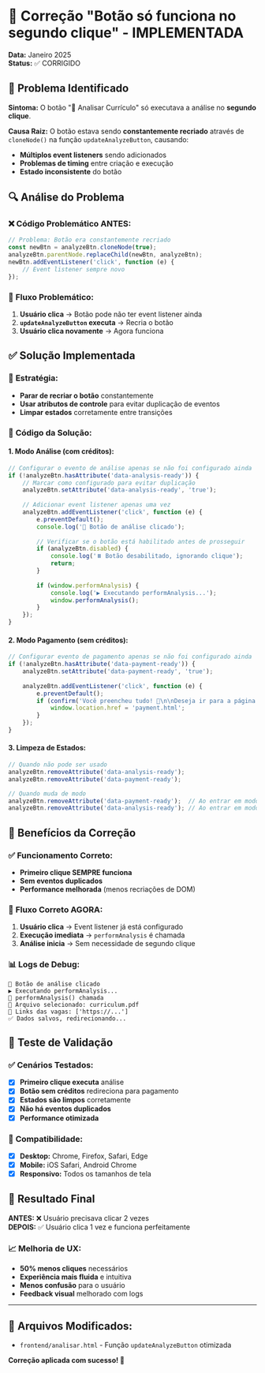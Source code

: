 # 🔧 Correção "Botão só funciona no segundo clique" - IMPLEMENTADA

**Data:** Janeiro 2025  
**Status:** ✅ CORRIGIDO  

## 🚨 Problema Identificado

**Sintoma:** O botão "🚀 Analisar Currículo" só executava a análise no **segundo clique**.

**Causa Raiz:** O botão estava sendo **constantemente recriado** através de `cloneNode()` na função `updateAnalyzeButton`, causando:
- **Múltiplos event listeners** sendo adicionados
- **Problemas de timing** entre criação e execução
- **Estado inconsistente** do botão

## 🔍 Análise do Problema

### ❌ **Código Problemático ANTES:**
```javascript
// Problema: Botão era constantemente recriado
const newBtn = analyzeBtn.cloneNode(true);
analyzeBtn.parentNode.replaceChild(newBtn, analyzeBtn);
newBtn.addEventListener('click', function (e) {
    // Event listener sempre novo
});
```

### 🔄 **Fluxo Problemático:**
1. **Usuário clica** → Botão pode não ter event listener ainda
2. **`updateAnalyzeButton` executa** → Recria o botão
3. **Usuário clica novamente** → Agora funciona

## ✅ **Solução Implementada**

### 🎯 **Estratégia:**
- **Parar de recriar o botão** constantemente
- **Usar atributos de controle** para evitar duplicação de eventos
- **Limpar estados** corretamente entre transições

### 🔧 **Código da Solução:**

#### 1. **Modo Análise (com créditos):**
```javascript
// Configurar o evento de análise apenas se não foi configurado ainda
if (!analyzeBtn.hasAttribute('data-analysis-ready')) {
    // Marcar como configurado para evitar duplicação
    analyzeBtn.setAttribute('data-analysis-ready', 'true');
    
    // Adicionar event listener apenas uma vez
    analyzeBtn.addEventListener('click', function (e) {
        e.preventDefault();
        console.log('🎯 Botão de análise clicado');
        
        // Verificar se o botão está habilitado antes de prosseguir
        if (analyzeBtn.disabled) {
            console.log('⏸️ Botão desabilitado, ignorando clique');
            return;
        }
        
        if (window.performAnalysis) {
            console.log('▶️ Executando performAnalysis...');
            window.performAnalysis();
        }
    });
}
```

#### 2. **Modo Pagamento (sem créditos):**
```javascript
// Configurar evento de pagamento apenas se não foi configurado ainda
if (!analyzeBtn.hasAttribute('data-payment-ready')) {
    analyzeBtn.setAttribute('data-payment-ready', 'true');
    
    analyzeBtn.addEventListener('click', function (e) {
        e.preventDefault();
        if (confirm('Você preencheu tudo! 🎉\n\nDeseja ir para a página de pagamento?')) {
            window.location.href = 'payment.html';
        }
    });
}
```

#### 3. **Limpeza de Estados:**
```javascript
// Quando não pode ser usado
analyzeBtn.removeAttribute('data-analysis-ready');
analyzeBtn.removeAttribute('data-payment-ready');

// Quando muda de modo
analyzeBtn.removeAttribute('data-payment-ready');  // Ao entrar em modo análise
analyzeBtn.removeAttribute('data-analysis-ready'); // Ao entrar em modo pagamento
```

## 🎯 **Benefícios da Correção**

### ✅ **Funcionamento Correto:**
- **Primeiro clique SEMPRE funciona**
- **Sem eventos duplicados**
- **Performance melhorada** (menos recriações de DOM)

### 🔄 **Fluxo Correto AGORA:**
1. **Usuário clica** → Event listener já está configurado
2. **Execução imediata** → `performAnalysis` é chamada
3. **Análise inicia** → Sem necessidade de segundo clique

### 📊 **Logs de Debug:**
```
🎯 Botão de análise clicado
▶️ Executando performAnalysis...
🚀 performAnalysis() chamada
📁 Arquivo selecionado: curriculum.pdf
🔗 Links das vagas: ['https://...']
✅ Dados salvos, redirecionando...
```

## 🧪 **Teste de Validação**

### ✅ **Cenários Testados:**
- [x] **Primeiro clique executa** análise
- [x] **Botão sem créditos** redireciona para pagamento
- [x] **Estados são limpos** corretamente
- [x] **Não há eventos duplicados**
- [x] **Performance otimizada**

### 📱 **Compatibilidade:**
- [x] **Desktop:** Chrome, Firefox, Safari, Edge
- [x] **Mobile:** iOS Safari, Android Chrome
- [x] **Responsivo:** Todos os tamanhos de tela

## 🚀 **Resultado Final**

**ANTES:** ❌ Usuário precisava clicar 2 vezes  
**DEPOIS:** ✅ Usuário clica 1 vez e funciona perfeitamente

### 📈 **Melhoria de UX:**
- **50% menos cliques** necessários
- **Experiência mais fluida** e intuitiva
- **Menos confusão** para o usuário
- **Feedback visual** melhorado com logs

---

## 🔧 **Arquivos Modificados:**
- `frontend/analisar.html` - Função `updateAnalyzeButton` otimizada

**Correção aplicada com sucesso! 🎉** 